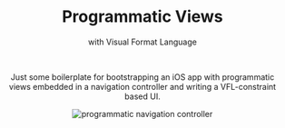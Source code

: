 <h1 align="center">Programmatic Views</h1>
<p align="center">with Visual Format Language</p>
<br />
<p align="center">
  Just some boilerplate for bootstrapping an iOS app with programmatic views embedded in a navigation controller and writing a VFL-constraint based UI.
</p>
<p align="center">
  <img src="assets/demo.gif" alt="programmatic navigation controller">
</p>
